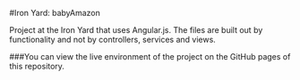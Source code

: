 #Iron Yard: babyAmazon

Project at the Iron Yard that uses Angular.js. The files are built out by functionality and not by controllers, services and views.

###You can view the live environment of the project on the GitHub pages of this repository.
